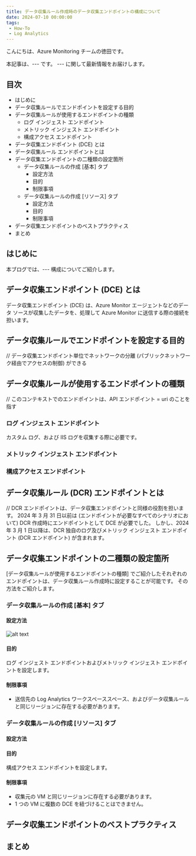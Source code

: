 ```yaml
---
title: データ収集ルール作成時のデータ収集エンドポイントの構成について
date: 2024-07-10 00:00:00
tags:
 - How-To
 - Log Analytics
---
```


こんにちは、Azure Monitoring チームの徳田です。

本記事は、--- です。
--- に関して最新情報をお届けします。
<!-- more -->



## 目次
- はじめに
- データ収集ルールでエンドポイントを設定する目的
- データ収集ルールが使用するエンドポイントの種類
  - ログ インジェスト エンドポイント
  - メトリック インジェスト エンドポイント
  - 構成アクセス エンドポイント
- データ収集エンドポイント (DCE) とは
- データ収集ルール エンドポイントとは
- データ収集エンドポイントの二種類の設定箇所
  - データ収集ルールの作成 [基本] タブ
    - 設定方法
    - 目的
    - 制限事項
  - データ収集ルールの作成 [リソース] タブ
    - 設定方法
    - 目的
    - 制限事項
- データ収集エンドポイントのベストプラクティス
- まとめ

## はじめに
本ブログでは、--- 構成についてご紹介します。

## データ収集エンドポイント (DCE) とは
データ収集エンドポイント (DCE) は、Azure Monitor エージェントなどのデータ ソースが収集したデータを、処理して Azure Monitor に送信する際の接続を担います。

##  データ収集ルールでエンドポイントを設定する目的
// データ収集エンドポイント単位でネットワークの分離 (パブリックネットワーク経由でアクセスの制御) ができる

## データ収集ルールが使用するエンドポイントの種類
// このコンテキストでのエンドポイントは、API エンドポイント = uri のことを指す
### ログ インジェスト エンドポイント
カスタム ログ、および IIS ログを収集する際に必要です。

### メトリック インジェスト エンドポイント

### 構成アクセス エンドポイント


## データ収集ルール (DCR) エンドポイントとは
// DCR エンドポイントは、データ収集エンドポイントと同様の役割を担います。
2024 年 3 月 31 日以前は (エンドポイントが必要なすべてのシナリオにおいて) DCR 作成時にエンドポイントとして DCE が必要でした。
しかし、2024 年 3 月 1 日以降は、DCR 独自のログ及びメトリック インジェスト エンドポイント (DCR エンドポイント) が含まれます。


## データ収集エンドポイントの二種類の設定箇所
[データ収集ルールが使用するエンドポイントの種類] でご紹介したそれぞれのエンドポイントは、データ収集ルール作成時に設定することが可能です。
その方法をご紹介します。

### データ収集ルールの作成 [基本] タブ
#### 設定方法
![alt text](image.png)

#### 目的
ログ インジェスト エンドポイントおよびメトリック インジェスト エンドポイントを設定します。

#### 制限事項
* 送信先の Log Analytics ワークスペーススペース、およびデータ収集ルールと同じリージョンに存在する必要があります。

### データ収集ルールの作成 [リソース] タブ
#### 設定方法

#### 目的
構成アクセス エンドポイントを設定します。

#### 制限事項
* 収集元の VM と同じリージョンに存在する必要があります。
* 1 つの VM に複数の DCE を紐づけることはできません。

## データ収集エンドポイントのベストプラクティス



## まとめ